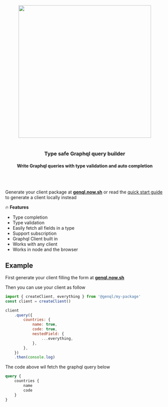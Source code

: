 <div align='center'>
    <br/>
    <br/>
    <img src='https://genql.now.sh/banner.jpg' width='420px'>
    <br/>
    <br/>
    <h3>Type safe Graphql query builder</h3>
    <h4>Write Graphql queries with type validation and auto completion</h4>
    <br/>
    <br/>
</div>

Generate your client package at [**genql.now.sh**](https://genql.now.sh) or read the [quick start guide](https://genql.now.sh/docs) to generate a client locally instead

🔥 **Features**

-   Type completion
-   Type validation
-   Easily fetch all fields in a type
-   Support subscription
-   Graphql Client built in
-   Works with any client
-   Works in node and the browser

## Example

First generate your client filling the form at [**genql.now.sh**](https://genql.now.sh)

Then you can use your client as follow

```js
import { createClient, everything } from '@genql/my-package'
const client = createClient()

client
    .query({
        countries: {
            name: true,
            code: true,
            nestedField: {
                ...everything,
            },
        },
    })
    .then(console.log)
```

The code above wil fetch the graphql query below

```graphql
query {
    countries {
        name
        code
    }
}
```
